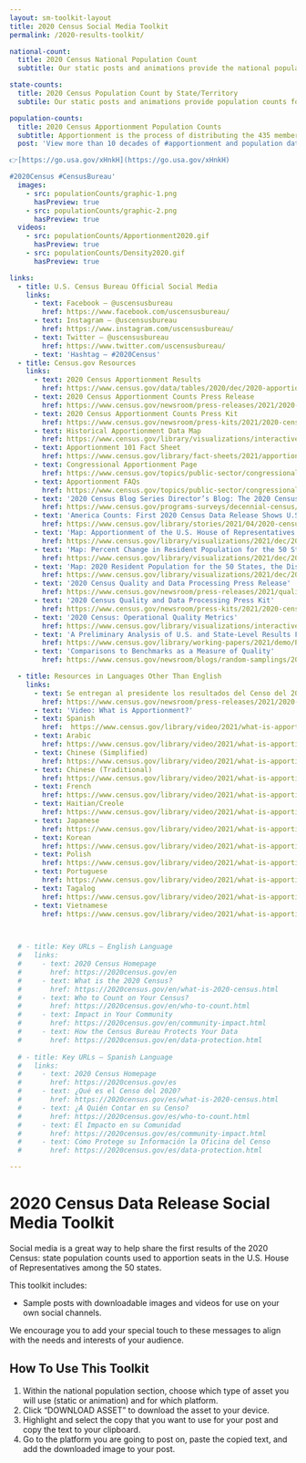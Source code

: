 ```yaml
---
layout: sm-toolkit-layout
title: 2020 Census Social Media Toolkit
permalink: /2020-results-toolkit/

national-count:
  title: 2020 Census National Population Count
  subtitle: Our static posts and animations provide the national population count, including all 50 states, the District of Columbia, and Puerto Rico. Each product shows changes from the 2010 Census to the 2020 Census. 

state-counts: 
  title: 2020 Census Population Count by State/Territory
  subtile: Our static posts and animations provide population counts for all 50 states, the District of Columbia, and Puerto Rico. Each product shows changes from the 2010 Census to the 2020 Census by geography.

population-counts:
  title: 2020 Census Apportionment Population Counts
  subtitle: Apportionment is the process of distributing the 435 memberships, or seats, in the U.S. House of Representatives among the 50 states based on the apportionment population counts from the 2020 Census. The “Historical Apportionment Data Map” displays apportionment results for each census from 1910 to 2020.
  post: 'View more than 10 decades of #apportionment and population data by exploring our updated, interactive Historical Apportionment Data Map

👉[https://go.usa.gov/xHnkH](https://go.usa.gov/xHnkH) 

#2020Census #CensusBureau'
  images: 
    - src: populationCounts/graphic-1.png
      hasPreview: true
    - src: populationCounts/graphic-2.png
      hasPreview: true
  videos:
    - src: populationCounts/Apportionment2020.gif
      hasPreview: true
    - src: populationCounts/Density2020.gif
      hasPreview: true

links:
  - title: U.S. Census Bureau Official Social Media
    links: 
      - text: Facebook – @uscensusbureau
        href: https://www.facebook.com/uscensusbureau/
      - text: Instagram – @uscensusbureau
        href: https://www.instagram.com/uscensusbureau/
      - text: Twitter – @uscensusbureau
        href: https://www.twitter.com/uscensusbureau/
      - text: 'Hashtag – #2020Census'
  - title: Census.gov Resources
    links:
      - text: 2020 Census Apportionment Results
        href: https://www.census.gov/data/tables/2020/dec/2020-apportionment-data.html
      - text: 2020 Census Apportionment Counts Press Release
        href: https://www.census.gov/newsroom/press-releases/2021/2020-census-apportionment-results.html
      - text: 2020 Census Apportionment Counts Press Kit
        href: https://www.census.gov/newsroom/press-kits/2021/2020-census-apportionment-counts.html
      - text: Historical Apportionment Data Map
        href: https://www.census.gov/library/visualizations/interactive/historical-apportionment-data-map.html
      - text: Apportionment 101 Fact Sheet
        href: https://www.census.gov/library/fact-sheets/2021/apportionment-101.html
      - text: Congressional Apportionment Page
        href: https://www.census.gov/topics/public-sector/congressional-apportionment.html
      - text: Apportionment FAQs
        href: https://www.census.gov/topics/public-sector/congressional-apportionment/about/faqs.html
      - text: '2020 Census Blog Series Director’s Blog: The 2020 Census: Our Growing Nation'
        href: https://www.census.gov/programs-surveys/decennial-census/2020-census/news/blog-posts.html
      - text: 'America Counts: First 2020 Census Data Release Shows U.S. Resident Population of 331,449,281'
        href: https://www.census.gov/library/stories/2021/04/2020-census-data-release.html
      - text: 'Map: Apportionment of the U.S. House of Representatives'
        href: https://www.census.gov/library/visualizations/2021/dec/2020-apportionment-map.html
      - text: 'Map: Percent Change in Resident Population for the 50 States, the District of Columbia, and Puerto Rico: 2010 to 2020'
        href: https://www.census.gov/library/visualizations/2021/dec/2020-percent-change-map.html
      - text: 'Map: 2020 Resident Population for the 50 States, the District of Columbia, and Puerto Rico'
        href: https://www.census.gov/library/visualizations/2021/dec/2020-resident-population-map.html
      - text: '2020 Census Quality and Data Processing Press Release'
        href: https://www.census.gov/newsroom/press-releases/2021/quality-indicators-on-2020-census.html
      - text: '2020 Census Quality and Data Processing Press Kit'
        href: https://www.census.gov/newsroom/press-kits/2021/2020-census-quality-and-data-processing.html
      - text: '2020 Census: Operational Quality Metrics'
        href: https://www.census.gov/library/visualizations/interactive/2020-census-operational-quality-metrics.html
      - text: 'A Preliminary Analysis of U.S. and State-Level Results From the 2020 Census'
        href: https://www.census.gov/library/working-papers/2021/demo/POP-twps0104.html
      - text: 'Comparisons to Benchmarks as a Measure of Quality'
        href: https://www.census.gov/newsroom/blogs/random-samplings/2021/04/comparisons-to-benchmarks-as-a-measure-of-quality.html

  - title: Resources in Languages Other Than English
    links:
      - text: Se entregan al presidente los resultados del Censo del 2020 para la distribución proporcional de distritos congresionales
        href: https://www.census.gov/newsroom/press-releases/2021/2020-census-apportionment-results/2020-census-apportionment-results-spanish.html
      - text: 'Video: What is Apportionment?'
      - text: Spanish
        href:  https://www.census.gov/library/video/2021/what-is-apportionment/what-is-apportionment-spanish.html
      - text: Arabic
        href: https://www.census.gov/library/video/2021/what-is-apportionment/what-is-apportionment-arabic.html
      - text: Chinese (Simplified)
        href: https://www.census.gov/library/video/2021/what-is-apportionment/what-is-apportionment-chinese-simplified.html
      - text: Chinese (Traditional)
        href: https://www.census.gov/library/video/2021/what-is-apportionment/what-is-apportionment-chinese-traditional.html
      - text: French
        href: https://www.census.gov/library/video/2021/what-is-apportionment/what-is-apportionment-french.html
      - text: Haitian/Creole
        href: https://www.census.gov/library/video/2021/what-is-apportionment/what-is-apportionment-haitian-creole.html
      - text: Japanese
        href: https://www.census.gov/library/video/2021/what-is-apportionment/what-is-apportionment-japanese.html
      - text: Korean
        href: https://www.census.gov/library/video/2021/what-is-apportionment/what-is-apportionment-korean.html
      - text: Polish
        href: https://www.census.gov/library/video/2021/what-is-apportionment/what-is-apportionment-polish.html
      - text: Portuguese
        href: https://www.census.gov/library/video/2021/what-is-apportionment/what-is-apportionment-portuguese.html
      - text: Tagalog
        href: https://www.census.gov/library/video/2021/what-is-apportionment/what-is-apportionment-tagalog.html
      - text: Vietnamese
        href: https://www.census.gov/library/video/2021/what-is-apportionment/what-is-apportionment-vietnamese.html

      

  # - title: Key URLs – English Language
  #   links:
  #     - text: 2020 Census Homepage
  #       href: https://2020census.gov/en
  #     - text: What is the 2020 Census?
  #       href: https://2020census.gov/en/what-is-2020-census.html
  #     - text: Who to Count on Your Census?
  #       href: https://2020census.gov/en/who-to-count.html
  #     - text: Impact in Your Community
  #       href: https://2020census.gov/en/community-impact.html
  #     - text: How the Census Bureau Protects Your Data
  #       href: https://2020census.gov/en/data-protection.html
  
  # - title: Key URLs – Spanish Language
  #   links: 
  #     - text: 2020 Census Homepage
  #       href: https://2020census.gov/es
  #     - text: ¿Qué es el Censo del 2020?
  #       href: https://2020census.gov/es/what-is-2020-census.html
  #     - text: ¿A Quién Contar en su Censo?
  #       href: https://2020census.gov/es/who-to-count.html
  #     - text: El Impacto en su Comunidad
  #       href: https://2020census.gov/es/community-impact.html
  #     - text: Cómo Protege su Información la Oficina del Censo
  #       href: https://2020census.gov/es/data-protection.html

---
```

# 2020 Census Data Release Social Media Toolkit
Social media is a great way to help share the first results of the 2020 Census: state population counts used to apportion seats in the U.S. House of Representatives among the 50 states.

This toolkit includes:

- Sample posts with downloadable images and videos for use on your own social channels.
 
We encourage you to add your special touch to these messages to align with the needs and interests of your audience.

## How To Use This Toolkit
1. Within the national population section, choose which type of asset you will use (static or animation) and for which platform.
2. Click “DOWNLOAD ASSET” to download the asset to your device.
3. Highlight and select the copy that you want to use for your post and copy the text to your clipboard.
4. Go to the platform you are going to post on, paste the copied text, and add the downloaded image to your post.